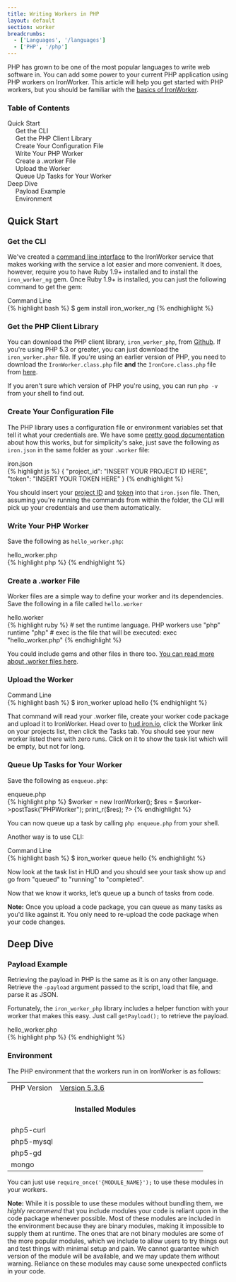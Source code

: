 ```yaml
---
title: Writing Workers in PHP
layout: default
section: worker
breadcrumbs:
  - ['Languages', '/languages']
  - ['PHP', '/php']
---
```


PHP has grown to be one of the most popular languages to write web software in.
You can add some power to your current PHP application using PHP workers on IronWorker.
This article will help you get started with PHP workers, but you should be familiar with the [basics of IronWorker](/worker).


<section id="toc">
  <h3>Table of Contents</h3>
  <ul>
    <li>
      <a href="#quick_start">Quick Start</a>
      <ul>
        <li><a href="#get_the_cli">Get the CLI</a></li>
        <li><a href="#get_the_php_client_library">Get the PHP Client Library</a></li>
        <li><a href="#create_your_configuration_file">Create Your Configuration File</a></li>
        <li><a href="#write_your_php_worker">Write Your PHP Worker</a></li>
        <li><a href="#create_a_worker_file">Create a .worker File</a></li>
        <li><a href="#upload_the_worker">Upload the Worker</a></li>
        <li><a href="#queue_up_tasks_for_your_worker">Queue Up Tasks for Your Worker</a></li>
      </ul>
    </li>
    <li>
      <a href="#deep_dive">Deep Dive</a>
      <ul>
        <li><a href="#payload_example">Payload Example</a></li>
        <li><a href="#environment">Environment</a></li>
      </ul>
    </li>
  </ul>  
</section>

## Quick Start

### Get the CLI

We've created a [command line interface](/worker/reference/cli) to the IronWorker service
that makes working with the service a lot easier and more convenient.
It does, however, require you to have Ruby 1.9+ installed and to install the `iron_worker_ng` gem.
Once Ruby 1.9+ is installed, you can just the following command to get the gem:

<figcaption><span>Command Line </span></figcaption>
{% highlight bash %}
$ gem install iron_worker_ng
{% endhighlight %}

### Get the PHP Client Library

You can download the PHP client library, `iron_worker_php`, from [Github](https://github.com/iron-io/iron_worker_php). 
If you're using PHP 5.3 or greater, you can just download the 
`iron_worker.phar` file. If you're using an earlier version of PHP, you need to 
download the `IronWorker.class.php` file **and** the `IronCore.class.php` file 
from [here](https://github.com/iron-io/iron_core_php).

If you aren't sure which version of PHP you're using, you can run `php -v` from 
your shell to find out.

### Create Your Configuration File

The PHP library uses a configuration file or environment variables set that tell it what your credentials are.
We have some [pretty good documentation](/worker/reference/configuration) about how this works,
but for simplicity's sake, just save the following as `iron.json` in the same folder as your `.worker` file:

<figcaption><span>iron.json</span></figcaption>
{% highlight js %}
{
  "project_id": "INSERT YOUR PROJECT ID HERE",
  "token": "INSERT YOUR TOKEN HERE"
}
{% endhighlight %}

You should insert your [project ID](https://hud.iron.io) and [token](https://hud.iron.io/tokens) into that `iron.json` file.
Then, assuming you're running the commands from within the folder, the CLI will pick up your credentials and use them automatically.

### Write Your PHP Worker

Save the following as `hello_worker.php`:

<figcaption><span>hello_worker.php</span></figcaption>
{% highlight php %}
<?php
echo "Hello from PHP";
?>
{% endhighlight %}

### Create a .worker File

Worker files are a simple way to define your worker and its dependencies. Save the
following in a file called `hello.worker`

<figcaption><span>hello.worker</span></figcaption>
{% highlight ruby %}
# set the runtime language. PHP workers use "php"
runtime "php"
# exec is the file that will be executed:
exec "hello_worker.php"
{% endhighlight %}

You could include gems and other files in there too. [You can read more about .worker files here](/worker/reference/dotworker/).

### Upload the Worker

<figcaption><span>Command Line</span></figcaption>
{% highlight bash %}
$ iron_worker upload hello
{% endhighlight %}

That command will read your .worker file, create your worker code package and upload it to IronWorker.
Head over to [hud.iron.io](https://hud.iron.io), click the Worker link on your projects list, then click the Tasks tab.
You should see your new worker listed there with zero runs. Click on it to show the task list which will be empty, but not for long.

### Queue Up Tasks for Your Worker

Save the following as `enqueue.php`:

<figcaption><span>enqueue.php</span></figcaption>
{% highlight php %}
<?php
require("phar://iron_worker.phar");
/* If your PHP is less than 5.3,
   comment out the line above and uncomment the two following lines */
//require("IronWorker.class.php");
//require("IronCore.class.php");

$worker = new IronWorker();
$res = $worker->postTask("PHPWorker");
print_r($res);
?>
{% endhighlight %}

You can now queue up a task by calling `php enqueue.php` from your shell.

Another way is to use CLI:

<figcaption><span>Command Line</span></figcaption>
{% highlight bash %}
$ iron_worker queue hello
{% endhighlight %}

Now look at the task list in HUD and you should see your task show up and go from "queued" to "running" to "completed".

Now that we know it works, let’s queue up a bunch of tasks from code.

<div class="alert">
<p><strong>Note:</strong> Once you upload a code package, you can queue as many tasks as you'd like against it.
You only need to re-upload the code package when your code changes.</p>
</div>

## Deep Dive

### Payload Example

Retrieving the payload in PHP is the same as it is on any other language. 
Retrieve the `-payload` argument passed to the script, load that file, and 
parse it as JSON.

Fortunately, the `iron_worker_php` library includes a helper function with 
your worker that makes this easy. Just call `getPayload();` to retrieve the 
payload.

<figcaption><span>hello_worker.php</span></figcaption>
{% highlight php %}
<?php
$payload = getPayload();
print_r($payload);
?>
{% endhighlight %}

### Environment

The PHP environment that the workers run in on IronWorker is as follows:

<table class="reference">
  <tbody>
    <tr>
      <td style="width: 25%;">PHP Version</td>
      <td style="width: 75%;"><a href="http://php.net/downloads.php#v5" title="Version 5.3.6">Version 5.3.6</a></td>
    </tr>
    <tr>
      <td colspan="2" style="text-align: center; width: 100%;"><h4 style="padding: 0px;">Installed Modules</h4></td>
    </tr>
    <tr>
      <td>php5-curl</td>
      <td></td>
    </tr>
    <tr>
      <td>php5-mysql</td>
      <td></td>
    </tr>
    <tr>
      <td>php5-gd</td>
      <td></td>
    </tr>
    <tr>
      <td>mongo</td>
      <td></td>
    </tr>
  </tbody>
</table>

You can just use `require_once('{MODULE_NAME}');` to use these modules in your 
workers.

<div class="alert">
<p><strong>Note:</strong> While it is possible to use these modules without bundling 
them, we <i>highly recommend</i> that you include modules your code is reliant upon
in the code package whenever possible. Most of these modules are included in the 
environment because they are binary modules, making it impossible to supply them 
at runtime. The ones that are not binary modules are some of the more popular 
modules, which we include to allow users to try things out and test things with 
minimal setup and pain. We cannot guarantee which version of the module will be 
available, and we may update them without warning. Reliance on these modules may 
cause some unexpected conflicts in your code.</p>
</div>
